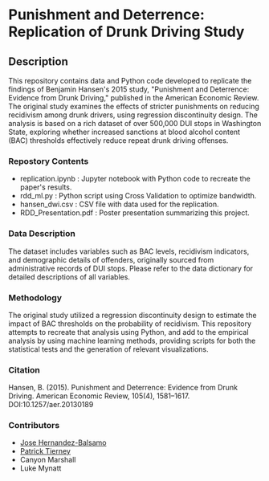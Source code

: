 # Punishment and Deterrence: Replication of Drunk Driving Study

## Description
This repository contains data and Python code developed to replicate the findings of Benjamin Hansen's 2015 study, "Punishment and Deterrence: Evidence from Drunk Driving," published in the American Economic Review. The original study examines the effects of stricter punishments on reducing recidivism among drunk drivers, using regression discontinuity design. The analysis is based on a rich dataset of over 500,000 DUI stops in Washington State, exploring whether increased sanctions at blood alcohol content (BAC) thresholds effectively reduce repeat drunk driving offenses.

### Repostory Contents

- replication.ipynb : Jupyter notebook with Python code to recreate the paper's results.
- rdd_ml.py : Python script using Cross Validation to optimize bandwidth.
- hansen_dwi.csv : CSV file with data used for the replication.
- RDD_Presentation.pdf : Poster presentation summarizing this project.

### Data Description
The dataset includes variables such as BAC levels, recidivism indicators, and demographic details of offenders, originally sourced from administrative records of DUI stops. Please refer to the data dictionary for detailed descriptions of all variables.

### Methodology
The original study utilized a regression discontinuity design to estimate the impact of BAC thresholds on the probability of recidivism. This repository attempts to recreate that analysis using Python, and add to the empirical analysis by using machine learning methods, providing scripts for both the statistical tests and the generation of relevant visualizations.

### Citation
Hansen, B. (2015). Punishment and Deterrence: Evidence from Drunk Driving. American Economic Review, 105(4), 1581–1617. DOI:10.1257/aer.20130189

### Contributors

- [Jose Hernandez-Balsamo](https://www.linkedin.com/in/jose-hernandezb-24d05)
- [Patrick Tierney](https://www.linkedin.com/in/patrick-tierney-4bb579265/)
- Canyon Marshall
- Luke Mynatt
